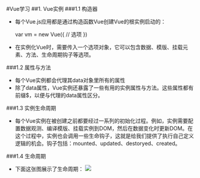 #Vue学习
##1.	Vue实例
###1.1	构造器
*	每个Vue.js应用都是通过构造函数Vue创建Vue的根实例启动的：

    var vm = new Vue({
      // 选项
    })
*	在实例化Vue时，需要传入一个选项对象，它可以包含数据、模版、挂载元素、方法、生命周期钩子等选项。

###1.2	属性与方法
*	每个Vue实例都会代理其data对象里所有的属性
*	除了data属性，Vue实例还暴露了一些有用的实例属性与方法。这些属性都有前缀$，以便与代理的data属性区分。

###1.3	实例生命周期
*	每个Vue实例在被创建之前都要经过一系列的初始化过程。例如，实例需要配置数据观测、编译模版、挂载实例到DOM，然后在数据变化时更新DOM。在这个过程中，实例也会调用一些生命钩子，这就是给我们提供了执行自己定义逻辑的机会。钩子包括：mounted、updated、destoryed、created。

###1.4	生命周期
*	下面这张图展示了生命周期：
![](https://hbimg.b0.upaiyun.com/245ed3bc3f4a0e1698faf640863a1271a3e8ad3520b2d-Lq3J0w_fw658)